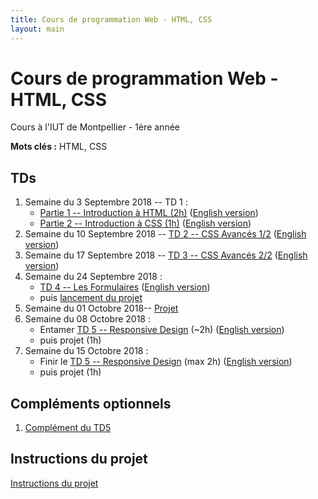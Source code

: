 ```yaml
---
title: Cours de programmation Web - HTML, CSS
layout: main
---
```


# Cours de programmation Web - HTML, CSS
Cours à l'IUT de Montpellier - 1ère année

**Mots clés :** HTML, CSS

## TDs

1. Semaine du 3 Septembre 2018 -- TD 1 :
   * [Partie 1 -- Introduction à HTML (2h)](tutorials/tutorial1_1.html)
     ([English version](tutorials/tutorial1_1-en.html))
   * [Partie 2 -- Introduction à CSS (1h)](tutorials/tutorial1_2.html)
     ([English version](tutorials/tutorial1_2-en.html))
1. Semaine du 10 Septembre 2018 -- [TD 2 -- CSS Avancés 1/2](tutorials/tutorial2.html)
   ([English version](tutorials/tutorial2-en.html))
1. Semaine du 17 Septembre 2018 -- [TD 3 -- CSS Avancés 2/2](tutorials/tutorial3.html)
	 ([English version](tutorials/tutorial3-en.html))
1. Semaine du 24 Septembre 2018 :
   * [TD 4 -- Les Formulaires](tutorials/tutorial4.html)
	 ([English version](tutorials/tutorial4-en.html))
   * puis [lancement du projet](projet.html)
1. Semaine du 01 Octobre 2018-- [Projet](projet.html)
1. Semaine du 08 Octobre 2018 :
   * Entamer [TD 5 -- Responsive Design](tutorials/tutorial5.html) (~2h)
   ([English version](tutorials/tutorial5-en.html))
   * puis projet (1h)
1. Semaine du 15 Octobre 2018 :
   * Finir le [TD 5 -- Responsive Design](tutorials/tutorial5.html) (max 2h)
   ([English version](tutorials/tutorial5-en.html))
   * puis projet (1h)
<!-- 1. Semaine du 05 Novembre 2018 -- projet (3h) -->
<!-- 1. Semaine du 12 Novembre 2018 -- Infographie -->
<!-- 1. Semaine du 19 Novembre 2018 -- projet (3h) -->
<!-- 1. Semaine du 07 Janvier 2019 -- Soutenances de projet -->

## Compléments optionnels
 
1. [Complément du TD5](assets/tut5-complement.html)

## Instructions du projet

[Instructions du projet](projet.html)

<!-- ## Joomla -->

<!-- Semaine du 18 janvier -- [TD sur l'installation et la prise en main de Joomla](assets/TDJoomla.pdf) -->


